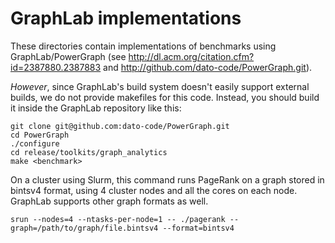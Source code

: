 # GraphLab implementations

These directories contain implementations of benchmarks using GraphLab/PowerGraph (see http://dl.acm.org/citation.cfm?id=2387880.2387883 and http://github.com/dato-code/PowerGraph.git).

*However*, since GraphLab's build system doesn't easily support external builds, we do not provide makefiles for this code. Instead, you should build it inside the GraphLab repository like this:

```
git clone git@github.com:dato-code/PowerGraph.git
cd PowerGraph
./configure
cd release/toolkits/graph_analytics
make <benchmark>
```

On a cluster using Slurm, this command runs PageRank on a graph stored in bintsv4 format, using 4 cluster nodes and all the cores on each node. GraphLab supports other graph formats as well.
```
srun --nodes=4 --ntasks-per-node=1 -- ./pagerank --graph=/path/to/graph/file.bintsv4 --format=bintsv4
```



